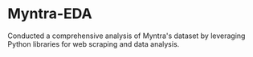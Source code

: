 # Myntra-EDA
Conducted a comprehensive analysis of Myntra's dataset by leveraging Python libraries for web scraping and data analysis. 
